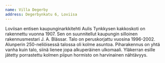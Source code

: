 ```yaml
---
name: Villa Degerby
address: Degerbynkatu 6, Loviisa
---
```

Loviisan entisen kaupunginarkkitehti Aulis Tynkkysen kakkoskoti on rakennettu vuonna 1907. Sen on suunnitellut kaupungin silloinen rakennusmestari J. A. Blässar. Talo on peruskorjattu vuosina 1996-2002. Alunperin 250-neliöisessä talossa oli kolme asuntoa. Piharakennus on yhtä vanha kuin talo, siinä lienee jopa alkuperäinen ulkomaali. Yläkerran esille jätetty porrastettu kolmen piipun hormisto on harvinainen nähtävyys.